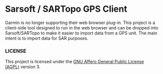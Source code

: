 # Sarsoft / SARTopo GPS Client

Garmin is no longer supporting their web browser plug-in.  This project is a
client-side tool designed to run in the web browser and can be dropped into
Sarsoft/SARTopo to make it easier to import data from a GPS unit.  The main
intent is to import data for SAR purposes.

### LICENSE

This project is licensed under the [GNU Affero General Public License
(AGPL)](https://www.gnu.org/licenses/agpl-3.0.en.html) version 3.

